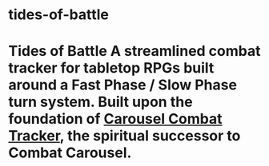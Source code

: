 # tides-of-battle
# Tides of Battle  A streamlined combat tracker for tabletop RPGs built around a Fast Phase / Slow Phase turn system.   **Built upon the foundation of [Carousel Combat Tracker](https://github.com/theripper93/combat-tracker-dock),** the spiritual successor to Combat Carousel.
